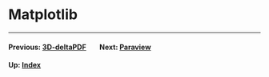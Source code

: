 # Matplotlib

* * *
#### Previous: [3D-deltaPDF](pdf) &nbsp;&nbsp;&nbsp;&nbsp;&nbsp;&nbsp; Next: [Paraview](paraview)
#### Up: [Index](index)
